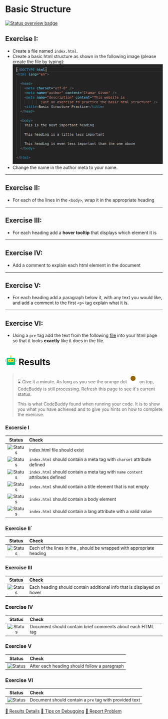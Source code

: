 # Basic Structure
[![Status overview badge](../../blob/badges/.github/badges/main/badge.svg)](#-results)


## Exercise I:

- Create a file named `index.html`.
- Create a basic html structure as shown in the following image (please create the file by typing):
  ![](/assets/basic_structure.png)
- Change the name in the author meta to your name.

---

## Exercise II:

- For each of the lines in the `<body>`, wrap it in the appropriate heading

---

## Exercise III:

- For each heading add a **hover tooltip** that displays which element it is

---

## Exercise IV:

- Add a comment to explain each html element in the document

---

## Exercise V:

- For each heading add a paragraph below it, with any text you would like, and add a comment to the first `<p>` tag explain what it is.

---

## Exercise VI:

- Using a `pre` tag add the text from the following [file](/assets/logo.txt) into your html page so that it looks **exactly** like it does in the file.

[//]: # (autograding info start)
# <img src="https://github.com/DCI-EdTech/autograding-setup/raw/main/assets/bot-large.svg" alt="" data-canonical-src="https://github.com/DCI-EdTech/autograding-setup/raw/main/assets/bot-large.svg" height="31" /> Results
> ⌛ Give it a minute. As long as you see the orange dot ![processing](https://raw.githubusercontent.com/DCI-EdTech/autograding-setup/main/assets/processing.svg) on top, CodeBuddy is still processing. Refresh this page to see it's current status.
>
> This is what CodeBuddy found when running your code. It is to show you what you have achieved and to give you hints on how to complete the exercise.


### Excersie I

|                 Status                  | Check                                                                                    |
| :-------------------------------------: | :--------------------------------------------------------------------------------------- |
| ![Status](../../blob/badges/.github/badges/main/status0.svg) | index.html file should exist |
| ![Status](../../blob/badges/.github/badges/main/status1.svg) | `index.html` should contain a meta tag with `charset` attribute defined |
| ![Status](../../blob/badges/.github/badges/main/status2.svg) | `index.html` should contain a meta tag with `name` `content` attributes defined |
| ![Status](../../blob/badges/.github/badges/main/status3.svg) | `index.html` should contain a title element that is not empty |
| ![Status](../../blob/badges/.github/badges/main/status4.svg) | `index.html` should contain a body element |
| ![Status](../../blob/badges/.github/badges/main/status5.svg) | `index.html` should contain a lang attribute with a valid value |

### Exercise II`

|                 Status                  | Check                                                                                    |
| :-------------------------------------: | :--------------------------------------------------------------------------------------- |
| ![Status](../../blob/badges/.github/badges/main/status6.svg) | Eech of the lines in the <body>, should be wrapped with appropriate heading |

### Exercise III

|                 Status                  | Check                                                                                    |
| :-------------------------------------: | :--------------------------------------------------------------------------------------- |
| ![Status](../../blob/badges/.github/badges/main/status7.svg) | Each heading should contain additional info that is displayed on hover |

### Exercise IV

|                 Status                  | Check                                                                                    |
| :-------------------------------------: | :--------------------------------------------------------------------------------------- |
| ![Status](../../blob/badges/.github/badges/main/status8.svg) | Document should contain brief comments about each HTML tag |

### Exercise V

|                 Status                  | Check                                                                                    |
| :-------------------------------------: | :--------------------------------------------------------------------------------------- |
| ![Status](../../blob/badges/.github/badges/main/status9.svg) | After each heading should follow a paragraph |

### Exercise VI

|                 Status                  | Check                                                                                    |
| :-------------------------------------: | :--------------------------------------------------------------------------------------- |
| ![Status](../../blob/badges/.github/badges/main/status10.svg) | Document should contain a `pre` tag with provided text |



[🔬 Results Details](../../actions)
[🐞 Tips on Debugging](https://github.com/DCI-EdTech/autograding-setup/wiki/How-to-work-with-CodeBuddy)
[📢 Report Problem](https://docs.google.com/forms/d/e/1FAIpQLSfS8wPh6bCMTLF2wmjiE5_UhPiOEnubEwwPLN_M8zTCjx5qbg/viewform?usp=pp_url&entry.652569746=UIB-content-basic_structure)


[//]: # (autograding info end)